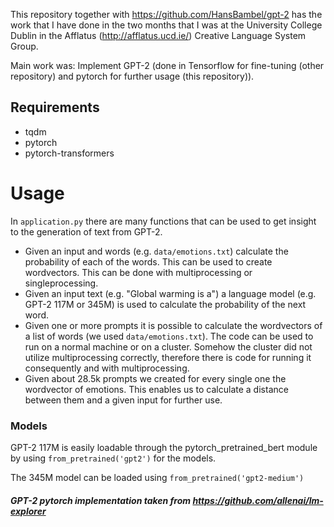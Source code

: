This repository together with https://github.com/HansBambel/gpt-2 has the work that I have done in the two months that I was at the University College Dublin in the Afflatus (http://afflatus.ucd.ie/) Creative Language System Group.

Main work was: Implement GPT-2 (done in Tensorflow for fine-tuning (other repository) and pytorch for further usage (this repository)).

## Requirements
- tqdm
- pytorch
- pytorch-transformers

# Usage
In `application.py` there are many functions that can be used to get insight to the generation of text from GPT-2. 
- Given an input and words (e.g. `data/emotions.txt`) calculate the probability of each of the words. This can be used to create wordvectors. This can be done with multiprocessing or singleprocessing.
- Given an input text (e.g. "Global warming is a") a language model (e.g. GPT-2 117M or 345M) is used to calculate the probability of the next word.
- Given one or more prompts it is possible to calculate the wordvectors of a list of words (we used `data/emotions.txt`). The code can be used to run on a normal machine or on a cluster. 
Somehow the cluster did not utilize multiprocessing correctly, therefore there is code for running it consequently and with multiprocessing.
- Given about 28.5k prompts we created for every single one the wordvector of emotions. This enables us to calculate a distance between them and a given input for further use.

### Models
GPT-2 117M is easily loadable through the pytorch_pretrained_bert module by using `from_pretrained('gpt2')` for the models. 

The 345M model can be loaded using `from_pretrained('gpt2-medium')`

##### GPT-2 pytorch implementation taken from https://github.com/allenai/lm-explorer